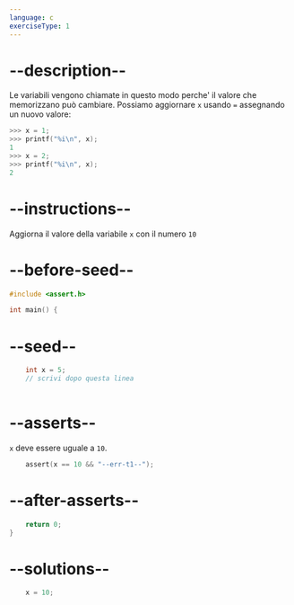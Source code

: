 ```yaml
---
language: c
exerciseType: 1
---
```


# --description--

Le variabili vengono chiamate in questo modo perche' il valore che memorizzano può cambiare.
Possiamo aggiornare `x` usando `=` assegnando un nuovo valore:
```c
>>> x = 1;
>>> printf("%i\n", x);
1
>>> x = 2;
>>> printf("%i\n", x);
2
```

# --instructions--

Aggiorna il valore della variabile `x` con il numero `10`

# --before-seed--

```c
#include <assert.h>

int main() {
```

# --seed--

```c
    int x = 5;
    // scrivi dopo questa linea
    
```

# --asserts--

`x` deve essere uguale a `10`.

```c
    assert(x == 10 && "--err-t1--");
```

# --after-asserts--

```c
    return 0;
}
```

# --solutions--

```c
    x = 10;
```
